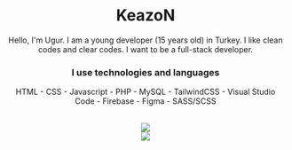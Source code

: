 <div align="center">
  <h1>KeazoN</h1>
  <p>Hello, I'm Ugur. I am a young developer (15 years old) in Turkey. I like clean codes and clear codes. I want to be a full-stack developer.</p>
  <h3>I use technologies and languages</h3>
  <p>HTML - CSS - Javascript - PHP - MySQL - TailwindCSS - Visual Studio Code - Firebase  - Figma - SASS/SCSS</p>
  <br>
  <img src="https://github-readme-stats.vercel.app/api?username=keazon&show_icons=true&theme=dark" />
  <br>
  <img src="https://github-readme-stats.vercel.app/api/top-langs/?username=keazon&theme=dark" />
</div>
